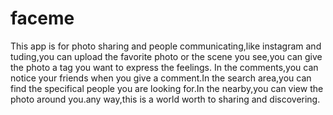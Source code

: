 # faceme
This app is for photo sharing and people communicating,like instagram and tuding,you can upload the favorite photo or the scene you see,you can give the photo a tag you want to express the feelings.
In the comments,you can notice your friends when you give a comment.In the search area,you can find the specifical people you are looking for.In the nearby,you can view the photo around you.any way,this is a world worth to sharing and discovering.
